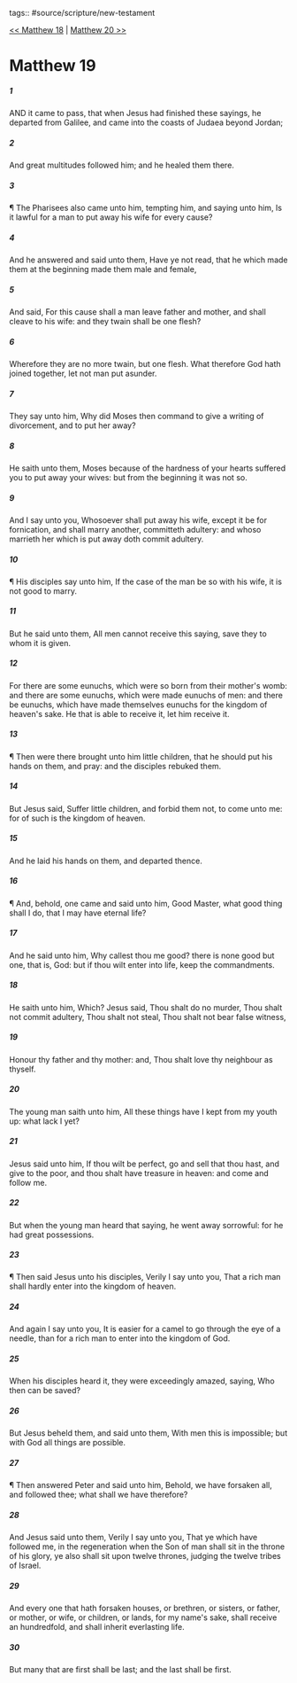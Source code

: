 tags:: #source/scripture/new-testament

[<< Matthew 18](/new-testament/01_Matthew/Matthew_18.md) | [Matthew 20 >>](/new-testament/01_Matthew/Matthew_20.md)

# Matthew 19

##### 1

AND it came to pass, that when Jesus had finished these sayings, he departed from Galilee, and came into the coasts of Judaea beyond Jordan;

##### 2

And great multitudes followed him; and he healed them there.

##### 3

¶ The Pharisees also came unto him, tempting him, and saying unto him, Is it lawful for a man to put away his wife for every cause?

##### 4

And he answered and said unto them, Have ye not read, that he which made them at the beginning made them male and female,

##### 5

And said, For this cause shall a man leave father and mother, and shall cleave to his wife: and they twain shall be one flesh?

##### 6

Wherefore they are no more twain, but one flesh. What therefore God hath joined together, let not man put asunder.

##### 7

They say unto him, Why did Moses then command to give a writing of divorcement, and to put her away?

##### 8

He saith unto them, Moses because of the hardness of your hearts suffered you to put away your wives: but from the beginning it was not so.

##### 9

And I say unto you, Whosoever shall put away his wife, except it be for fornication, and shall marry another, committeth adultery: and whoso marrieth her which is put away doth commit adultery.

##### 10

¶ His disciples say unto him, If the case of the man be so with his wife, it is not good to marry.

##### 11

But he said unto them, All men cannot receive this saying, save they to whom it is given.

##### 12

For there are some eunuchs, which were so born from their mother's womb: and there are some eunuchs, which were made eunuchs of men: and there be eunuchs, which have made themselves eunuchs for the kingdom of heaven's sake. He that is able to receive it, let him receive it.

##### 13

¶ Then were there brought unto him little children, that he should put his hands on them, and pray: and the disciples rebuked them.

##### 14

But Jesus said, Suffer little children, and forbid them not, to come unto me: for of such is the kingdom of heaven.

##### 15

And he laid his hands on them, and departed thence.

##### 16

¶ And, behold, one came and said unto him, Good Master, what good thing shall I do, that I may have eternal life?

##### 17

And he said unto him, Why callest thou me good? there is none good but one, that is, God: but if thou wilt enter into life, keep the commandments.

##### 18

He saith unto him, Which? Jesus said, Thou shalt do no murder, Thou shalt not commit adultery, Thou shalt not steal, Thou shalt not bear false witness,

##### 19

Honour thy father and thy mother: and, Thou shalt love thy neighbour as thyself.

##### 20

The young man saith unto him, All these things have I kept from my youth up: what lack I yet?

##### 21

Jesus said unto him, If thou wilt be perfect, go and sell that thou hast, and give to the poor, and thou shalt have treasure in heaven: and come and follow me.

##### 22

But when the young man heard that saying, he went away sorrowful: for he had great possessions.

##### 23

¶ Then said Jesus unto his disciples, Verily I say unto you, That a rich man shall hardly enter into the kingdom of heaven.

##### 24

And again I say unto you, It is easier for a camel to go through the eye of a needle, than for a rich man to enter into the kingdom of God.

##### 25

When his disciples heard it, they were exceedingly amazed, saying, Who then can be saved?

##### 26

But Jesus beheld them, and said unto them, With men this is impossible; but with God all things are possible.

##### 27

¶ Then answered Peter and said unto him, Behold, we have forsaken all, and followed thee; what shall we have therefore?

##### 28

And Jesus said unto them, Verily I say unto you, That ye which have followed me, in the regeneration when the Son of man shall sit in the throne of his glory, ye also shall sit upon twelve thrones, judging the twelve tribes of Israel.

##### 29

And every one that hath forsaken houses, or brethren, or sisters, or father, or mother, or wife, or children, or lands, for my name's sake, shall receive an hundredfold, and shall inherit everlasting life.

##### 30

But many that are first shall be last; and the last shall be first.
